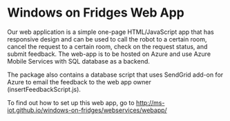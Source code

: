 # Windows on Fridges Web App
Our web application is a simple one-page HTML/JavaScript app that has responsive design and can be used to call the robot to a certain room, cancel the request to a certain room, check on the request status, and submit feedback.
The web-app is to be hosted on Azure and use Azure Mobile Services with SQL database as a backend.

The package also contains a database script that uses SendGrid add-on for Azure to email the feedback to the web app owner (insertFeedbackScript.js).

To find out how to set up this web app, go to http://ms-iot.github.io/windows-on-fridges/webservices/webapp/